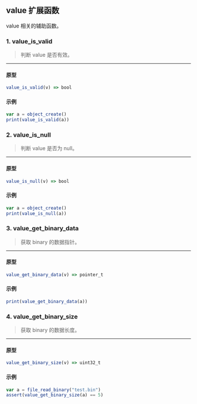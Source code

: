 ## value 扩展函数

value 相关的辅助函数。

### 1. value_is_valid

> 判断 value 是否有效。
----------------------------

#### 原型

```js
value_is_valid(v) => bool
```

#### 示例

```js
var a = object_create()
print(value_is_valid(a))
```

### 2. value_is_null

> 判断 value 是否为 null。
----------------------------

#### 原型

```js
value_is_null(v) => bool
```

#### 示例

```js
var a = object_create()
print(value_is_null(a))
```

### 3. value_get_binary_data

> 获取 binary 的数据指针。
----------------------------

#### 原型

```js
value_get_binary_data(v) => pointer_t
```

#### 示例

```js
print(value_get_binary_data(a))
```

### 4. value_get_binary_size

> 获取 binary 的数据长度。
----------------------------

#### 原型

```js
value_get_binary_size(v) => uint32_t
```

#### 示例

```js
var a = file_read_binary("test.bin")
assert(value_get_binary_size(a) == 5)
```
